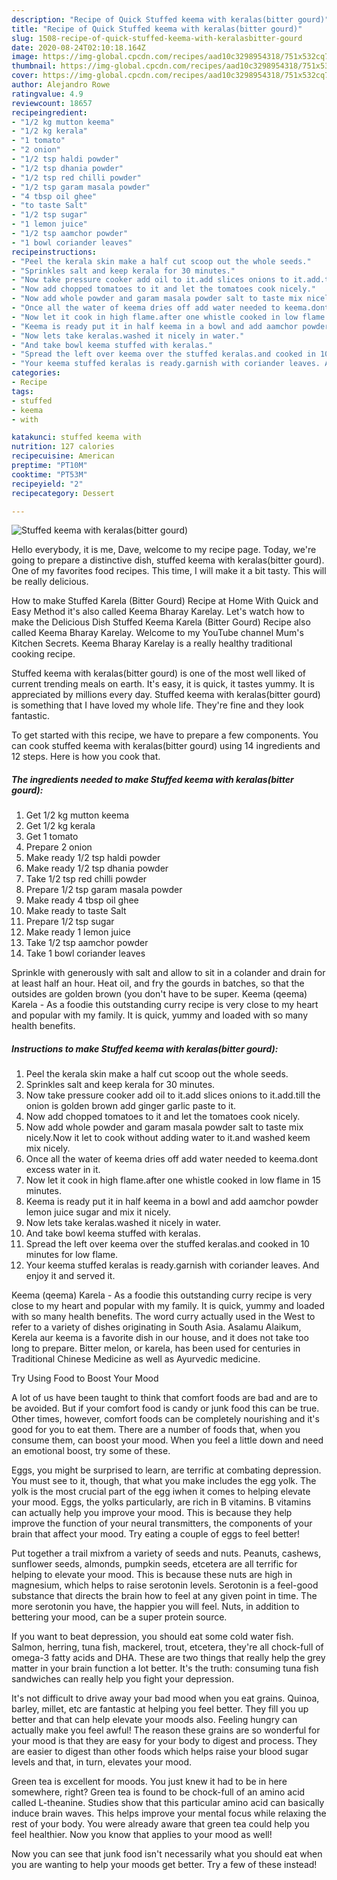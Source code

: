 ```yaml
---
description: "Recipe of Quick Stuffed keema with keralas(bitter gourd)"
title: "Recipe of Quick Stuffed keema with keralas(bitter gourd)"
slug: 1508-recipe-of-quick-stuffed-keema-with-keralasbitter-gourd
date: 2020-08-24T02:10:18.164Z
image: https://img-global.cpcdn.com/recipes/aad10c3298954318/751x532cq70/stuffed-keema-with-keralasbitter-gourd-recipe-main-photo.jpg
thumbnail: https://img-global.cpcdn.com/recipes/aad10c3298954318/751x532cq70/stuffed-keema-with-keralasbitter-gourd-recipe-main-photo.jpg
cover: https://img-global.cpcdn.com/recipes/aad10c3298954318/751x532cq70/stuffed-keema-with-keralasbitter-gourd-recipe-main-photo.jpg
author: Alejandro Rowe
ratingvalue: 4.9
reviewcount: 18657
recipeingredient:
- "1/2 kg mutton keema"
- "1/2 kg kerala"
- "1 tomato"
- "2 onion"
- "1/2 tsp haldi powder"
- "1/2 tsp dhania powder"
- "1/2 tsp red chilli powder"
- "1/2 tsp garam masala powder"
- "4 tbsp oil ghee"
- "to taste Salt"
- "1/2 tsp sugar"
- "1 lemon juice"
- "1/2 tsp aamchor powder"
- "1 bowl coriander leaves"
recipeinstructions:
- "Peel the kerala skin make a half cut scoop out the whole seeds."
- "Sprinkles salt and keep kerala for 30 minutes."
- "Now take pressure cooker add oil to it.add slices onions to it.add.till the onion is golden brown add ginger garlic paste to it."
- "Now add chopped tomatoes to it and let the tomatoes cook nicely."
- "Now add whole powder and garam masala powder salt to taste mix nicely.Now it let to cook without adding water to it.and washed keem mix nicely."
- "Once all the water of keema dries off add water needed to keema.dont excess water in it."
- "Now let it cook in high flame.after one whistle cooked in low flame in 15 minutes."
- "Keema is ready put it in half keema in a bowl and add aamchor powder lemon juice sugar and mix it nicely."
- "Now lets take keralas.washed it nicely in water."
- "And take bowl keema stuffed with keralas."
- "Spread the left over keema over the stuffed keralas.and cooked in 10 minutes for low flame."
- "Your keema stuffed keralas is ready.garnish with coriander leaves. And enjoy it and served it."
categories:
- Recipe
tags:
- stuffed
- keema
- with

katakunci: stuffed keema with 
nutrition: 127 calories
recipecuisine: American
preptime: "PT10M"
cooktime: "PT53M"
recipeyield: "2"
recipecategory: Dessert

---
```



![Stuffed keema with keralas(bitter gourd)](https://img-global.cpcdn.com/recipes/aad10c3298954318/751x532cq70/stuffed-keema-with-keralasbitter-gourd-recipe-main-photo.jpg)

Hello everybody, it is me, Dave, welcome to my recipe page. Today, we're going to prepare a distinctive dish, stuffed keema with keralas(bitter gourd). One of my favorites food recipes. This time, I will make it a bit tasty. This will be really delicious.

How to make Stuffed Karela (Bitter Gourd) Recipe at Home With Quick and Easy Method it&#39;s also called Keema Bharay Karelay. Let&#39;s watch how to make the Delicious Dish Stuffed Keema Karela (Bitter Gourd) Recipe also called Keema Bharay Karelay. Welcome to my YouTube channel Mum&#39;s Kitchen Secrets. Keema Bharay Karelay is a really healthy traditional cooking recipe.

Stuffed keema with keralas(bitter gourd) is one of the most well liked of current trending meals on earth. It's easy, it is quick, it tastes yummy. It is appreciated by millions every day. Stuffed keema with keralas(bitter gourd) is something that I have loved my whole life. They're fine and they look fantastic.


To get started with this recipe, we have to prepare a few components. You can cook stuffed keema with keralas(bitter gourd) using 14 ingredients and 12 steps. Here is how you cook that.

<!--inarticleads1-->

##### The ingredients needed to make Stuffed keema with keralas(bitter gourd):

1. Get 1/2 kg mutton keema
1. Get 1/2 kg kerala
1. Get 1 tomato
1. Prepare 2 onion
1. Make ready 1/2 tsp haldi powder
1. Make ready 1/2 tsp dhania powder
1. Take 1/2 tsp red chilli powder
1. Prepare 1/2 tsp garam masala powder
1. Make ready 4 tbsp oil ghee
1. Make ready to taste Salt
1. Prepare 1/2 tsp sugar
1. Make ready 1 lemon juice
1. Take 1/2 tsp aamchor powder
1. Take 1 bowl coriander leaves


Sprinkle with generously with salt and allow to sit in a colander and drain for at least half an hour. Heat oil, and fry the gourds in batches, so that the outsides are golden brown (you don&#39;t have to be super. Keema (qeema) Karela - As a foodie this outstanding curry recipe is very close to my heart and popular with my family. It is quick, yummy and loaded with so many health benefits. 

<!--inarticleads2-->

##### Instructions to make Stuffed keema with keralas(bitter gourd):

1. Peel the kerala skin make a half cut scoop out the whole seeds.
1. Sprinkles salt and keep kerala for 30 minutes.
1. Now take pressure cooker add oil to it.add slices onions to it.add.till the onion is golden brown add ginger garlic paste to it.
1. Now add chopped tomatoes to it and let the tomatoes cook nicely.
1. Now add whole powder and garam masala powder salt to taste mix nicely.Now it let to cook without adding water to it.and washed keem mix nicely.
1. Once all the water of keema dries off add water needed to keema.dont excess water in it.
1. Now let it cook in high flame.after one whistle cooked in low flame in 15 minutes.
1. Keema is ready put it in half keema in a bowl and add aamchor powder lemon juice sugar and mix it nicely.
1. Now lets take keralas.washed it nicely in water.
1. And take bowl keema stuffed with keralas.
1. Spread the left over keema over the stuffed keralas.and cooked in 10 minutes for low flame.
1. Your keema stuffed keralas is ready.garnish with coriander leaves. And enjoy it and served it.


Keema (qeema) Karela - As a foodie this outstanding curry recipe is very close to my heart and popular with my family. It is quick, yummy and loaded with so many health benefits. The word curry actually used in the West to refer to a variety of dishes originating in South Asia. Asalamu Alaikum, Kerela aur keema is a favorite dish in our house, and it does not take too long to prepare. Bitter melon, or karela, has been used for centuries in Traditional Chinese Medicine as well as Ayurvedic medicine. 

Try Using Food to Boost Your Mood


A lot of us have been taught to think that comfort foods are bad and are to be avoided. But if your comfort food is candy or junk food this can be true. Other times, however, comfort foods can be completely nourishing and it's good for you to eat them. There are a number of foods that, when you consume them, can boost your mood. When you feel a little down and need an emotional boost, try some of these.

Eggs, you might be surprised to learn, are terrific at combating depression. You must see to it, though, that what you make includes the egg yolk. The yolk is the most crucial part of the egg iwhen it comes to helping elevate your mood. Eggs, the yolks particularly, are rich in B vitamins. B vitamins can actually help you improve your mood. This is because they help improve the function of your neural transmitters, the components of your brain that affect your mood. Try eating a couple of eggs to feel better!

Put together a trail mixfrom a variety of seeds and nuts. Peanuts, cashews, sunflower seeds, almonds, pumpkin seeds, etcetera are all terrific for helping to elevate your mood. This is because these nuts are high in magnesium, which helps to raise serotonin levels. Serotonin is a feel-good substance that directs the brain how to feel at any given point in time. The more serotonin you have, the happier you will feel. Nuts, in addition to bettering your mood, can be a super protein source.

If you want to beat depression, you should eat some cold water fish. Salmon, herring, tuna fish, mackerel, trout, etcetera, they're all chock-full of omega-3 fatty acids and DHA. These are two things that really help the grey matter in your brain function a lot better. It's the truth: consuming tuna fish sandwiches can really help you fight your depression. 

It's not difficult to drive away your bad mood when you eat grains. Quinoa, barley, millet, etc are fantastic at helping you feel better. They fill you up better and that can help elevate your moods also. Feeling hungry can actually make you feel awful! The reason these grains are so wonderful for your mood is that they are easy for your body to digest and process. They are easier to digest than other foods which helps raise your blood sugar levels and that, in turn, elevates your mood.

Green tea is excellent for moods. You just knew it had to be in here somewhere, right? Green tea is found to be chock-full of an amino acid called L-theanine. Studies show that this particular amino acid can basically induce brain waves. This helps improve your mental focus while relaxing the rest of your body. You were already aware that green tea could help you feel healthier. Now you know that applies to your mood as well!

Now you can see that junk food isn't necessarily what you should eat when you are wanting to help your moods get better. Try a few of these instead!

